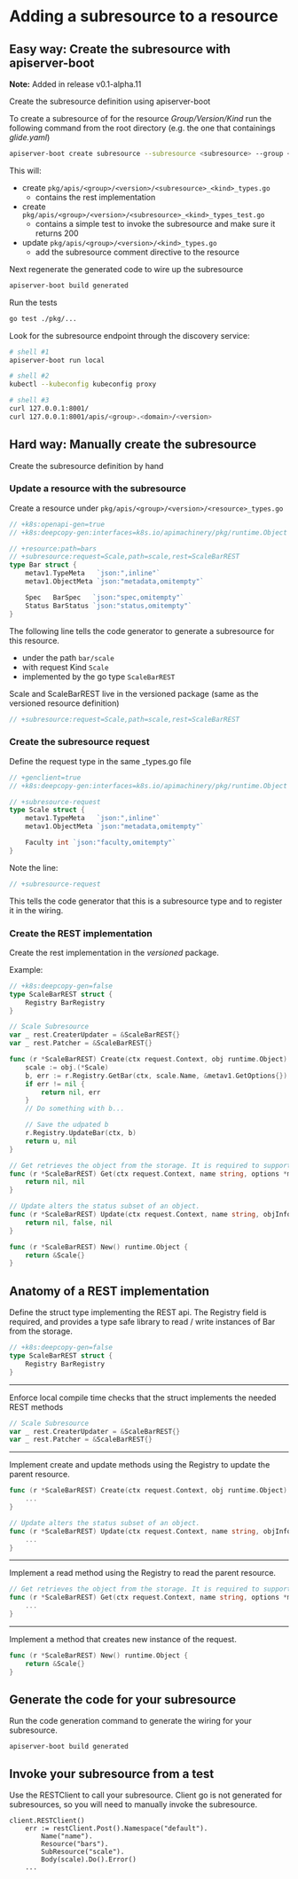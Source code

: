 # Adding a subresource to a resource

## Easy way: Create the subresource with apiserver-boot

**Note:** Added in release v0.1-alpha.11

Create the subresource definition using apiserver-boot

To create a subresource of for the resource *Group/Version/Kind* run the following command
from the root directory (e.g. the one that containings *glide.yaml*)

```sh
apiserver-boot create subresource --subresource <subresource> --group <resource-group> --version <resource-version> --kind <resource-kind>
```

This will:

- create `pkg/apis/<group>/<version>/<subresource>_<kind>_types.go`
  - contains the rest implementation
- create `pkg/apis/<group>/<version>/<subresource>_<kind>_types_test.go`
  - contains a simple test to invoke the subresource and make sure it returns 200
- update `pkg/apis/<group>/<version>/<kind>_types.go`
  - add the subresource comment directive to the resource

Next regenerate the generated code to wire up the subresource
  
```sh
apiserver-boot build generated
```

Run the tests

```sh
go test ./pkg/...
```

Look for the subresource endpoint through the discovery service:

```sh
# shell #1
apiserver-boot run local
```

```sh
# shell #2
kubectl --kubeconfig kubeconfig proxy
```

```sh
# shell #3
curl 127.0.0.1:8001/
curl 127.0.0.1:8001/apis/<group>.<domain>/<version>
```

## Hard way: Manually create the subresource

Create the subresource definition by hand

### Update a resource with the subresource

Create a resource under `pkg/apis/<group>/<version>/<resource>_types.go`

```go
// +k8s:openapi-gen=true
// +k8s:deepcopy-gen:interfaces=k8s.io/apimachinery/pkg/runtime.Object

// +resource:path=bars
// +subresource:request=Scale,path=scale,rest=ScaleBarREST
type Bar struct {
	metav1.TypeMeta   `json:",inline"`
	metav1.ObjectMeta `json:"metadata,omitempty"`

	Spec   BarSpec   `json:"spec,omitempty"`
	Status BarStatus `json:"status,omitempty"`
}

```

The following line tells the code generator to generate a subresource for this resource.

- under the path `bar/scale`
- with request Kind `Scale`
- implemented by the go type `ScaleBarREST`

Scale and ScaleBarREST live in the versioned package (same as the versioned resource definition)

```go
// +subresource:request=Scale,path=scale,rest=ScaleBarREST
```



### Create the subresource request

Define the request type in the same <kind>_types.go file

```go
// +genclient=true
// +k8s:deepcopy-gen:interfaces=k8s.io/apimachinery/pkg/runtime.Object

// +subresource-request
type Scale struct {
	metav1.TypeMeta   `json:",inline"`
	metav1.ObjectMeta `json:"metadata,omitempty"`

	Faculty int `json:"faculty,omitempty"`
}

```

Note the line:

```go
// +subresource-request
```

This tells the code generator that this is a subresource type and to
register it in the wiring.

### Create the REST implementation

Create the rest implementation in the *versioned* package.

Example:

```go
// +k8s:deepcopy-gen=false
type ScaleBarREST struct {
	Registry BarRegistry
}

// Scale Subresource
var _ rest.CreaterUpdater = &ScaleBarREST{}
var _ rest.Patcher = &ScaleBarREST{}

func (r *ScaleBarREST) Create(ctx request.Context, obj runtime.Object) (runtime.Object, error) {
	scale := obj.(*Scale)
	b, err := r.Registry.GetBar(ctx, scale.Name, &metav1.GetOptions{})
	if err != nil {
		return nil, err
	}
    // Do something with b...

    // Save the udpated b
	r.Registry.UpdateBar(ctx, b)
	return u, nil
}

// Get retrieves the object from the storage. It is required to support Patch.
func (r *ScaleBarREST) Get(ctx request.Context, name string, options *metav1.GetOptions) (runtime.Object, error) {
	return nil, nil
}

// Update alters the status subset of an object.
func (r *ScaleBarREST) Update(ctx request.Context, name string, objInfo rest.UpdatedObjectInfo) (runtime.Object, bool, error) {
	return nil, false, nil
}

func (r *ScaleBarREST) New() runtime.Object {
	return &Scale{}
}

```


## Anatomy of a REST implementation

Define the struct type implementing the REST api.  The Registry
field is required, and provides a type safe library to read / write
instances of Bar from the storage.


```go
// +k8s:deepcopy-gen=false
type ScaleBarREST struct {
	Registry BarRegistry
}
```


---

Enforce local compile time checks that the struct implements
the needed REST methods

```go
// Scale Subresource
var _ rest.CreaterUpdater = &ScaleBarREST{}
var _ rest.Patcher = &ScaleBarREST{}
```


---

Implement create and update methods using the Registry to update the parent resource.

```go
func (r *ScaleBarREST) Create(ctx request.Context, obj runtime.Object) (runtime.Object, error) {
    ...
}

// Update alters the status subset of an object.
func (r *ScaleBarREST) Update(ctx request.Context, name string, objInfo rest.UpdatedObjectInfo) (runtime.Object, bool, error) {
	...
}
```

---

Implement a read method using the Registry to read the parent resource.


```go
// Get retrieves the object from the storage. It is required to support Patch.
func (r *ScaleBarREST) Get(ctx request.Context, name string, options *metav1.GetOptions) (runtime.Object, error) {
	...
}
```

---

Implement a method that creates new instance of the request.

```go
func (r *ScaleBarREST) New() runtime.Object {
	return &Scale{}
}
```


## Generate the code for your subresource

Run the code generation command to generate the wiring for your subresource.

`apiserver-boot build generated`

## Invoke your subresource from a test

Use the RESTClient to call your subresource.  Client go is not generated
for subresources, so you will need to manually invoke the subresource.

```
client.RESTClient()
	err := restClient.Post().Namespace("default").
		Name("name").
		Resource("bars").
		SubResource("scale").
		Body(scale).Do().Error()
	...
```

